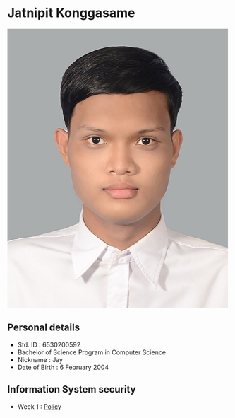 
# Jatnipit Konggasame

![It's me](/images/1654005950468.jpg)
​
## Personal details
- Std. ID : 6530200592
- Bachelor of Science Program in Computer Science
- Nickname : Jay
- Date of Birth : 6 February 2004

## Information System security
- Week 1 : [Policy](https://jatnipit.github.io/policy)
